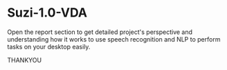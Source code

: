 # Suzi-1.0-VDA
Open the report section to get detailed project's perspective and understanding how it works to use speech recognition and NLP to perform tasks on your desktop easily.

THANKYOU
